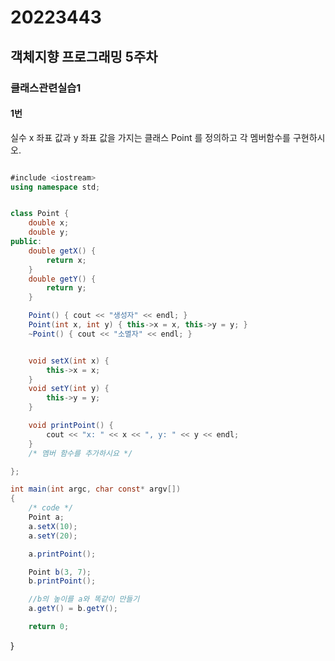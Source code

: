 # 20223443
## 객체지향 프로그래밍 5주차
### 클래스관련실습1

#### 1번
실수 x 좌표 값과 y 좌표 값을 가지는 클래스 Point 를 정의하고 각 멤버함수를 구현하시오.
```csharp

#include <iostream>
using namespace std;


class Point {
	double x;
	double y;
public:
	double getX() {
		return x;
	}
	double getY() {
		return y;
	}

	Point() { cout << "생성자" << endl; }
	Point(int x, int y) { this->x = x, this->y = y; }
	~Point() { cout << "소멸자" << endl; }


	void setX(int x) {
		this->x = x;
	}
	void setY(int y) {
		this->y = y;
	}

	void printPoint() {
		cout << "x: " << x << ", y: " << y << endl;
	}
	/* 멤버 함수를 추가하시요 */

};

int main(int argc, char const* argv[])
{
	/* code */
	Point a;
	a.setX(10);
	a.setY(20);

	a.printPoint();

	Point b(3, 7);
	b.printPoint();

	//b의 높이를 a와 똑같이 만들기
	a.getY() = b.getY();

	return 0;
```
}
